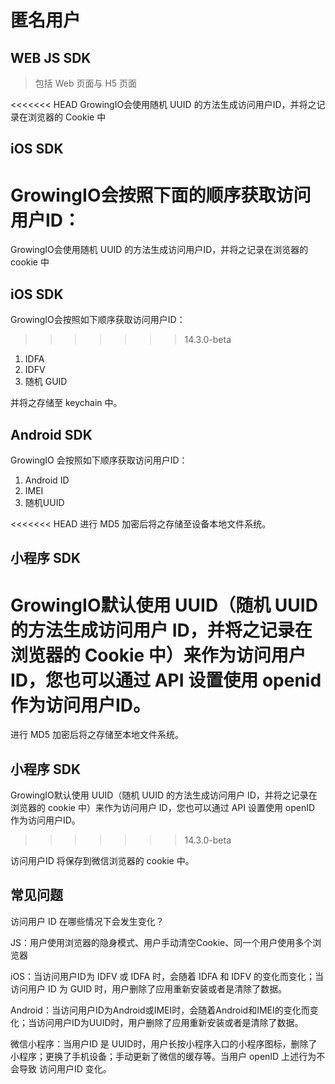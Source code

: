 # 匿名用户

## WEB JS SDK

> 包括 Web 页面与 H5 页面

<<<<<<< HEAD
GrowingIO会使用随机 UUID 的方法生成访问用户ID，并将之记录在浏览器的 Cookie 中

## iOS SDK

GrowingIO会按照下面的顺序获取访问用户ID：
=======
GrowingIO会使用随机 UUID 的方法生成访问用户ID，并将之记录在浏览器的 cookie 中

## iOS SDK

GrowingIO会按照如下顺序获取访问用户ID：
>>>>>>> 14.3.0-beta

1. IDFA
2. IDFV
3. 随机 GUID

并将之存储至 keychain 中。

## Android SDK

GrowingIO 会按照如下顺序获取访问用户ID：

1. Android ID
2. IMEI
3. 随机UUID

<<<<<<< HEAD
进行 MD5 加密后将之存储至设备本地文件系统。

## 小程序 SDK

GrowingIO默认使用 UUID（随机 UUID 的方法生成访问用户 ID，并将之记录在浏览器的 Cookie 中）来作为访问用户 ID，您也可以通过 API 设置使用 openid 作为访问用户ID。
=======
进行 MD5 加密后将之存储至本地文件系统。

## 小程序 SDK

GrowingIO默认使用 UUID（随机 UUID 的方法生成访问用户 ID，并将之记录在浏览器的 cookie 中）来作为访问用户 ID，您也可以通过 API 设置使用 openID 作为访问用户ID。
>>>>>>> 14.3.0-beta

访问用户ID 将保存到微信浏览器的 cookie 中。

## 常见问题 <a id="chang-jian-wen-ti"></a>

访问用户 ID 在哪些情况下会发生变化？

JS：用户使用浏览器的隐身模式、用户手动清空Cookie、同一个用户使用多个浏览器

iOS：当访问用户ID为 IDFV 或 IDFA 时，会随着 IDFA 和 IDFV 的变化而变化；当访问用户 ID 为 GUID 时，用户删除了应用重新安装或者是清除了数据。

Android：当访问用户ID为Android或IMEI时，会随着Android和IMEI的变化而变化；当访问用户ID为UUID时，用户删除了应用重新安装或者是清除了数据。

微信小程序：当用户ID 是 UUID时，用户长按小程序入口的小程序图标，删除了小程序；更换了手机设备；手动更新了微信的缓存等。当用户 openID 上述行为不会导致 访问用户ID 变化。

